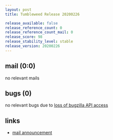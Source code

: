 ```yaml
---
layout: post
title: Tumbleweed Release 20200226

release_available: false
release_reference_count: 0
release_reference_count_mail: 0
release_score: 98
release_stability_level: stable
release_version: 20200226
---
```


## mail (0:0)

no relevant mails

## bugs (0)

<!--more-->

no relevant bugs due to [loss of bugzilla API access](https://bugzilla.opensuse.org/show_bug.cgi?id=1157722)



## links

- [mail announcement](https://lists.opensuse.org/opensuse-factory/2020-02/msg00554.html)
